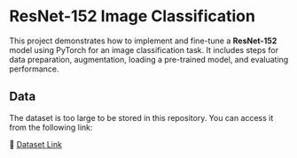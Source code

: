 # ResNet-152 Image Classification

This project demonstrates how to implement and fine-tune a **ResNet-152** model using PyTorch for an image classification task. It includes steps for data preparation, augmentation, loading a pre-trained model, and evaluating performance.

## Data
The dataset is too large to be stored in this repository. You can access it from the following link:

🔗 [Dataset Link](https://drive.google.com/file/d/1TmVB2CK9b9rBPuIBKMM0dXmbtK04Ua2c/view?usp=sharing)
